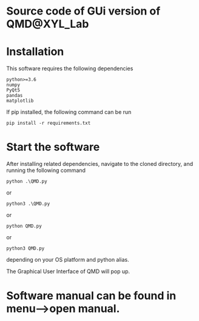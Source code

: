 Source code of GUi version of QMD@XYL_Lab
==========================

# Installation
This software requires the following dependencies
```
python>=3.6
numpy
PyQt5
pandas
matplotlib
```
If pip installed, the following command can be run
```
pip install -r requirements.txt
```
# Start the software
After installing related dependencies, navigate to the cloned directory, and running the following command
```
python .\QMD.py
```
or
```
python3 .\QMD.py
```
or
```
python QMD.py
```
or
```
python3 QMD.py
```
depending on your OS platform and python alias.

The Graphical User Interface of QMD will pop up.
# Software manual can be found in menu-->open manual.
